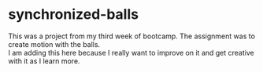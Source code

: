 # synchronized-balls

This was a project from my third week of bootcamp.  The assignment was to create motion with the balls.  
I am adding this here because I really want to improve on it and get creative with it as I learn more.

